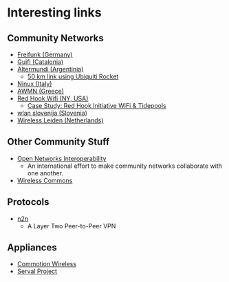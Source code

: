 # Interesting links

## Community Networks

- [Freifunk (Germany)](https://freifunk.net)
- [Guifi (Catalonia)](https://guifi.net)
- [Altermundi (Argentinia)](https://altermundi.net/)
  - [50 km link using Ubiquiti Rocket](https://blog.altermundi.net/article/completamos-el-enlace-de-50km/)
- [Ninux (Italy)](https://ninux.org)
- [AWMN (Greece)](https://awmn.net)
- [Red Hook Wifi (NY, USA)](http://redhookwifi.org)
  - [Case Study: Red Hook Initiative WiFi & Tidepools](http://oti.newamerica.net/blogposts/2013/case_study_red_hook_initiative_wifi_tidepools-78575)
- [wlan slovenija (Slovenia)](https://wlan-si.net)
- [Wireless Leiden (Netherlands)](https://wirelessleiden.nl)

## Other Community Stuff

- [Open Networks Interoperability](http://interop.wlan-si.net)
  - An international effort to make community networks collaborate with one another.
- [Wireless Commons](https://guifi.net/en/WCL_EN)

## Protocols

- [n2n](http://www.ntop.org/products/n2n/)
  - A Layer Two Peer-to-Peer VPN

## Appliances

- [Commotion Wireless](https://commotionwireless.net)
- [Serval Project](http://servalproject.org)

